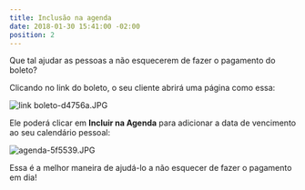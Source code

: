```yaml
---
title: Inclusão na agenda
date: 2018-01-30 15:41:00 -02:00
position: 2
---
```


Que tal ajudar as pessoas a não esquecerem de fazer o pagamento do boleto?

Clicando no link do boleto, o seu cliente abrirá uma página como essa:

![link boleto-d4756a.JPG](/uploads/link%20boleto-d4756a.JPG)

Ele poderá clicar em **Incluir na Agenda** para adicionar a data de vencimento ao seu calendário pessoal:

![agenda-5f5539.JPG](/uploads/agenda-5f5539.JPG)

Essa é a melhor maneira de ajudá-lo a não esquecer de fazer o pagamento em dia!